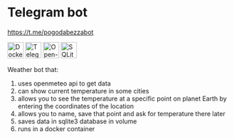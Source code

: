 # Telegram bot

https://t.me/pogodabezzabot

<p align="left">
  <a href="https://www.docker.com/" target="_blank" rel="noreferrer"><img src="https://raw.githubusercontent.com/danielcranney/readme-generator/main/public/icons/skills/docker-colored.svg" width="36" height="36" alt="Docker" /></a>
  <a href="https://telegram.org/" target="_blank" rel="noreferrer"><img src="https://upload.wikimedia.org/wikipedia/commons/8/82/Telegram_logo.svg" width="36" height="36" alt="Telegram" /></a>
  <a href="https://open-meteo.com/" target="_blank" rel="noreferrer"><img src="https://img.icons8.com/ios-filled/50/ffcc00/partly-cloudy-day.png" width="36" height="36" alt="Open-meteo" /></a>
  <a href="https://www.sqlite.org/" target="_blank" rel="noreferrer"><img src="https://upload.wikimedia.org/wikipedia/commons/9/97/Sqlite-square-icon.svg" width="36" height="36" alt="SQLite3" /></a>
</p>

Weather bot that:
1. uses openmeteo api to get data
2. can show current temperature in some cities
3. allows you to see the temperature at a specific point on planet Earth by entering the coordinates of the location
4. allows you to name, save that point and ask for temperature there later
5. saves data in sqlite3 database in volume
6. runs in a docker container 

